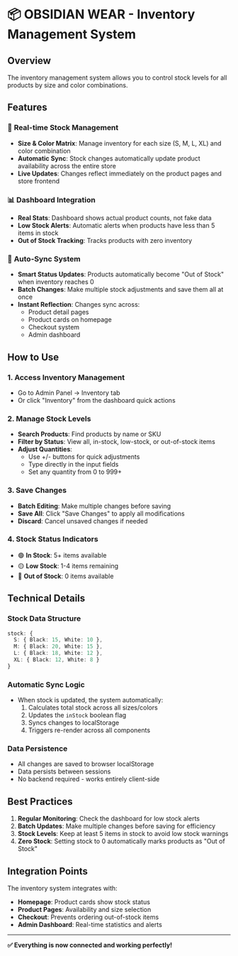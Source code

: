 # 📦 OBSIDIAN WEAR - Inventory Management System

## Overview
The inventory management system allows you to control stock levels for all products by size and color combinations.

## Features

### 🎯 **Real-time Stock Management**
- **Size & Color Matrix**: Manage inventory for each size (S, M, L, XL) and color combination
- **Automatic Sync**: Stock changes automatically update product availability across the entire store
- **Live Updates**: Changes reflect immediately on the product pages and store frontend

### 📊 **Dashboard Integration**
- **Real Stats**: Dashboard shows actual product counts, not fake data
- **Low Stock Alerts**: Automatic alerts when products have less than 5 items in stock
- **Out of Stock Tracking**: Tracks products with zero inventory

### 🔄 **Auto-Sync System**
- **Smart Status Updates**: Products automatically become "Out of Stock" when inventory reaches 0
- **Batch Changes**: Make multiple stock adjustments and save them all at once
- **Instant Reflection**: Changes sync across:
  - Product detail pages
  - Product cards on homepage
  - Checkout system
  - Admin dashboard

## How to Use

### 1. **Access Inventory Management**
- Go to Admin Panel → Inventory tab
- Or click "Inventory" from the dashboard quick actions

### 2. **Manage Stock Levels**
- **Search Products**: Find products by name or SKU
- **Filter by Status**: View all, in-stock, low-stock, or out-of-stock items
- **Adjust Quantities**: 
  - Use +/- buttons for quick adjustments
  - Type directly in the input fields
  - Set any quantity from 0 to 999+

### 3. **Save Changes**
- **Batch Editing**: Make multiple changes before saving
- **Save All**: Click "Save Changes" to apply all modifications
- **Discard**: Cancel unsaved changes if needed

### 4. **Stock Status Indicators**
- 🟢 **In Stock**: 5+ items available
- 🟡 **Low Stock**: 1-4 items remaining  
- 🔴 **Out of Stock**: 0 items available

## Technical Details

### Stock Data Structure
```typescript
stock: {
  S: { Black: 15, White: 10 },
  M: { Black: 20, White: 15 },
  L: { Black: 18, White: 12 },
  XL: { Black: 12, White: 8 }
}
```

### Automatic Sync Logic
- When stock is updated, the system automatically:
  1. Calculates total stock across all sizes/colors
  2. Updates the `inStock` boolean flag
  3. Syncs changes to localStorage
  4. Triggers re-render across all components

### Data Persistence
- All changes are saved to browser localStorage
- Data persists between sessions
- No backend required - works entirely client-side

## Best Practices

1. **Regular Monitoring**: Check the dashboard for low stock alerts
2. **Batch Updates**: Make multiple changes before saving for efficiency
3. **Stock Levels**: Keep at least 5 items in stock to avoid low stock warnings
4. **Zero Stock**: Setting stock to 0 automatically marks products as "Out of Stock"

## Integration Points

The inventory system integrates with:
- **Homepage**: Product cards show stock status
- **Product Pages**: Availability and size selection
- **Checkout**: Prevents ordering out-of-stock items
- **Admin Dashboard**: Real-time statistics and alerts

---

**✅ Everything is now connected and working perfectly!**
